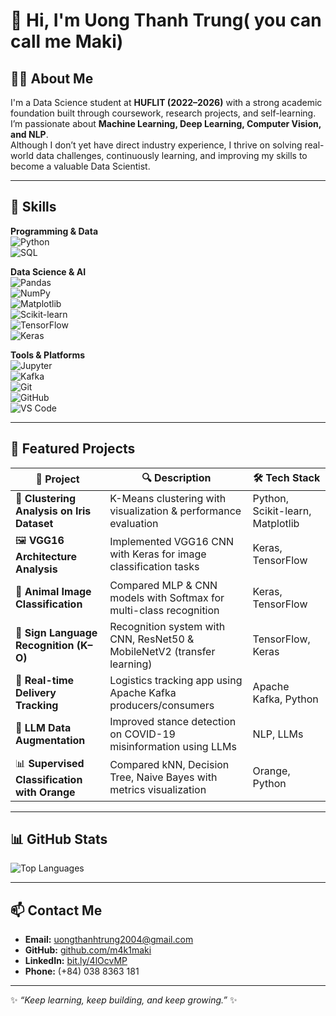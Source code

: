 # 👋 Hi, I'm Uong Thanh Trung( you can call me Maki)


## 🧑‍💻 About Me  
I'm a Data Science student at **HUFLIT (2022–2026)** with a strong academic foundation built through coursework, research projects, and self-learning.  
I’m passionate about **Machine Learning, Deep Learning, Computer Vision, and NLP**.  
Although I don’t yet have direct industry experience, I thrive on solving real-world data challenges, continuously learning, and improving my skills to become a valuable Data Scientist.  

---

## 🔧 Skills  

**Programming & Data**  
![Python](https://img.shields.io/badge/Python-3776AB?style=for-the-badge&logo=python&logoColor=white)  
![SQL](https://img.shields.io/badge/SQL-003B57?style=for-the-badge&logo=sqlite&logoColor=white)  

**Data Science & AI**  
![Pandas](https://img.shields.io/badge/Pandas-150458?style=for-the-badge&logo=pandas&logoColor=white)  
![NumPy](https://img.shields.io/badge/Numpy-013243?style=for-the-badge&logo=numpy&logoColor=white)  
![Matplotlib](https://img.shields.io/badge/Matplotlib-11557c?style=for-the-badge)  
![Scikit-learn](https://img.shields.io/badge/Scikit--learn-F7931E?style=for-the-badge&logo=scikit-learn&logoColor=white)  
![TensorFlow](https://img.shields.io/badge/TensorFlow-FF6F00?style=for-the-badge&logo=tensorflow&logoColor=white)  
![Keras](https://img.shields.io/badge/Keras-D00000?style=for-the-badge&logo=keras&logoColor=white)  

**Tools & Platforms**  
![Jupyter](https://img.shields.io/badge/Jupyter-F37626?style=for-the-badge&logo=jupyter&logoColor=white)  
![Kafka](https://img.shields.io/badge/Apache%20Kafka-231F20?style=for-the-badge&logo=apachekafka&logoColor=white)  
![Git](https://img.shields.io/badge/Git-F05032?style=for-the-badge&logo=git&logoColor=white)  
![GitHub](https://img.shields.io/badge/GitHub-181717?style=for-the-badge&logo=github&logoColor=white)  
![VS Code](https://img.shields.io/badge/VS%20Code-0078D4?style=for-the-badge&logo=visualstudiocode&logoColor=white)  

---

## 🚀 Featured Projects  

| 📌 Project | 🔍 Description | 🛠️ Tech Stack |
|------------|----------------|----------------|
| 🌸 **Clustering Analysis on Iris Dataset** | K-Means clustering with visualization & performance evaluation | Python, Scikit-learn, Matplotlib |
| 🖼️ **VGG16 Architecture Analysis** | Implemented VGG16 CNN with Keras for image classification tasks | Keras, TensorFlow |
| 🐼 **Animal Image Classification** | Compared MLP & CNN models with Softmax for multi-class recognition | Keras, TensorFlow |
| 🤟 **Sign Language Recognition (K–O)** | Recognition system with CNN, ResNet50 & MobileNetV2 (transfer learning) | TensorFlow, Keras |
| 🚚 **Real-time Delivery Tracking** | Logistics tracking app using Apache Kafka producers/consumers | Apache Kafka, Python |
| 🧠 **LLM Data Augmentation** | Improved stance detection on COVID-19 misinformation using LLMs | NLP, LLMs |
| 📊 **Supervised Classification with Orange** | Compared kNN, Decision Tree, Naive Bayes with metrics visualization | Orange, Python |

---

## 📊 GitHub Stats  

![Top Languages](https://github-readme-stats.vercel.app/api/top-langs/?username=m4k1maki&layout=compact&theme=radical)  

---

## 📫 Contact Me  

- **Email:** uongthanhtrung2004@gmail.com  
- **GitHub:** [github.com/m4k1maki](https://github.com/m4k1maki)  
- **LinkedIn:** [bit.ly/4lOcvMP](https://bit.ly/4lOcvMP)  
- **Phone:** (+84) 038 8363 181  

---

✨ *“Keep learning, keep building, and keep growing.”* ✨
